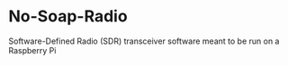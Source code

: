 # No-Soap-Radio
Software-Defined Radio (SDR) transceiver software meant to be run on a Raspberry Pi
